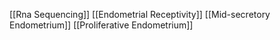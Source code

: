 [[Rna Sequencing]]
[[Endometrial Receptivity]]
[[Mid-secretory Endometrium]]
[[Proliferative Endometrium]]
